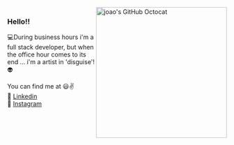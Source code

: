 <!-- ### Hi there 👋 -->
<img align="right" src="https://user-images.githubusercontent.com/30981320/91923190-205e5200-eca6-11ea-94e6-0629438735e7.png" alt="joao's GitHub Octocat" width=300px height=300px/>

<!--
**joaoCastroHub/joaoCastroHub** is a ✨ _special_ ✨ repository because its `README.md` (this file) appears on your GitHub profile.

Here are some ideas to get you started:

- 🔭 I’m currently working on ...
- 🌱 I’m currently learning ...
- 👯 I’m looking to collaborate on ...
- 🤔 I’m looking for help with ...
- 💬 Ask me about ...
- 📫 How to reach me: ...
- 😄 Pronouns: ...
- ⚡ Fun fact: ...
-->

### Hello!! 
:computer:During business hours i'm a full stack developer, but when the office hour comes to its end ... i'm a artist in 'disguise'! :alien: <br>

You can find me at :smiley::v: <br>
:briefcase: [Linkedin](https://www.linkedin.com/in/jo%C3%A3o-lucas-ferreira-de-castro-1a7999119/) <br>
:art: [Instagram](https://www.instagram.com/ojoaotuta/) <br>
